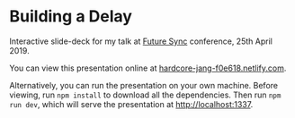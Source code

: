 # Building a Delay

Interactive slide-deck for my talk at [Future Sync](https://futuresync.co.uk/) conference, 25th April 2019.

You can view this presentation online at [hardcore-jang-f0e618.netlify.com](https://hardcore-jang-f0e618.netlify.com/).

Alternatively, you can run the presentation on your own machine. Before viewing, run `npm install` to download all the dependencies. Then run `npm run dev`, which will serve the presentation at [http://localhost:1337](http://localhost:1337).
